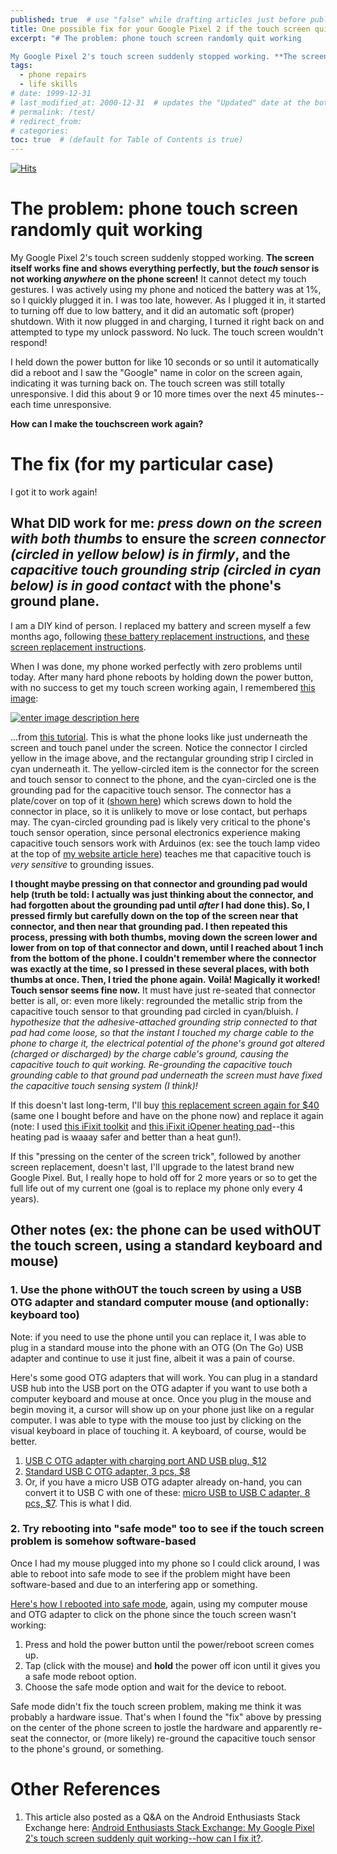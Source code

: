 ```yaml
---
published: true  # use "false" while drafting articles just before publishing
title: One possible fix for your Google Pixel 2 if the touch screen quits working
excerpt: "# The problem: phone touch screen randomly quit working

My Google Pixel 2's touch screen suddenly stopped working. **The screen itself works fine and shows everything perfectly, but the _touch_ sensor is not working _anywhere_ on the phone screen!**"
tags: 
  - phone repairs
  - life skills
# date: 1999-12-31
# last_modified_at: 2000-12-31  # updates the "Updated" date at the bottom!
# permalink: /test/
# redirect_from: 
# categories: 
toc: true  # (default for Table of Contents is true)
---
```



[![Hits](https://hits.seeyoufarm.com/api/count/incr/badge.svg?url=https%3A%2F%2Fgabrielstaples.com%2Fgoogle-pixel2-touchscreen%2F&count_bg=%2379C83D&title_bg=%23555555&icon=&icon_color=%23E7E7E7&title=views+%28today+%2F+total%29&edge_flat=false)](https://hits.seeyoufarm.com)


# The problem: phone touch screen randomly quit working

My Google Pixel 2's touch screen suddenly stopped working. **The screen itself works fine and shows everything perfectly, but the _touch_ sensor is not working _anywhere_ on the phone screen!** It cannot detect my touch gestures. I was actively using my phone and noticed the battery was at 1%, so I quickly plugged it in. I was too late, however. As I plugged it in, it started to turning off due to low battery, and it did an automatic soft (proper) shutdown. With it now plugged in and charging, I turned it right back on and attempted to type my unlock password. No luck. The touch screen wouldn't respond! 

I held down the power button for like 10 seconds or so until it automatically did a reboot and I saw the "Google" name in color on the screen again, indicating it was turning back on. The touch screen was still totally unresponsive. I did this about 9 or 10 more times over the next 45 minutes--each time unresponsive. 

**How can I make the touchscreen work again?** 


# The fix (for my particular case)

I got it to work again! 

## What DID work for me: _press down on the screen with both thumbs_ to ensure the _screen connector (circled in yellow below) is in firmly_, and the _capacitive touch grounding strip (circled in cyan below) is in good contact_ with the phone's ground plane.

I am a DIY kind of person. I replaced my battery and screen myself a few months ago, following [these battery replacement instructions][1], and [these screen replacement instructions][2]. 

When I was done, my phone worked perfectly with zero problems until today. After many hard phone reboots by holding down the power button, with no success to get my touch screen working again, I remembered [this image][3]:

[![enter image description here][5]][3]

...from [this tutorial](https://www.ifixit.com/Guide/Google+Pixel+2+Battery+Replacement/103334). This is what the phone looks like just underneath the screen and touch panel under the screen. Notice the connector I circled yellow in the image above, and the rectangular grounding strip I circled in cyan underneath it. The yellow-circled item is the connector for the screen and touch sensor to connect to the phone, and the cyan-circled one is the grounding pad for the capacitive touch sensor. The connector has a plate/cover on top of it ([shown here][6]) which screws down to hold the connector in place, so it is unlikely to move or lose contact, but perhaps may. The cyan-circled grounding pad is likely very critical to the phone's touch sensor operation, since personal electronics experience making capacitive touch sensors work with Arduinos (ex: see the touch lamp video at the top of [my website article here](https://www.electricrcaircraftguy.com/2014/01/the-power-of-arduino.html)) teaches me that capacitive touch is _very sensitive_ to grounding issues. 

**I thought maybe pressing on that connector and grounding pad would help (truth be told: I actually was just thinking about the connector, and had forgotten about the grounding pad until _after_ I had done this). So, I pressed firmly but carefully down on the top of the screen near that connector, and then near that grounding pad. I then repeated this process, pressing with both thumbs, moving down the screen lower and lower from on top of that connector and down, until I reached about 1 inch from the bottom of the phone. I couldn't remember where the connector was exactly at the time, so I pressed in these several places, with both thumbs at once. Then, I tried the phone again. Voilà! Magically it worked! Touch sensor seems fine now.** It must have just re-seated that connector better is all, or: even more likely: regrounded the metallic strip from the capacitive touch sensor to that grounding pad circled in cyan/bluish. _I hypothesize that the adhesive-attached grounding strip connected to that pad had come loose, so that the instant I touched my charge cable to the phone to charge it, the electrical potential of the phone's ground got altered (charged or discharged) by the charge cable's ground, causing the capacitive touch to quit working. Re-grounding the capacitive touch grounding cable to that ground pad underneath the screen must have fixed the capacitive touch sensing system (I think)!_

If this doesn't last long-term, I'll buy [this replacement screen again for $40](https://www.diymobilerepair.com/google-pixel-2-lcd-touch-screen-replacement) (same one I bought before and have on the phone now) and replace it again (note: I used [this iFixit toolkit][7] and [this iFixit iOpener heating pad][8]--this heating pad is waaay safer and better than a heat gun!). 

If this "pressing on the center of the screen trick", followed by another screen replacement, doesn't last, I'll upgrade to the latest brand new Google Pixel. But, I really hope to hold off for 2 more years or so to get the full life out of my current one (goal is to replace my phone only every 4 years). 

## Other notes (ex: the phone can be used withOUT the touch screen, using a standard keyboard and mouse)

### 1. Use the phone withOUT the touch screen by using a USB OTG adapter and standard computer mouse (and optionally: keyboard too)

Note: if you need to use the phone until you can replace it, I was able to plug in a standard mouse into the phone with an OTG (On The Go) USB adapter and continue to use it just fine, albeit it was a pain of course. 

Here's some good OTG adapters that will work. You can plug in a standard USB hub into the USB port on the OTG adapter if you want to use both a computer keyboard and mouse at once. Once you plug in the mouse and begin moving it, a cursor will show up on your phone just like on a regular computer. I was able to type with the mouse too just by clicking on the visual keyboard in place of touching it. A keyboard, of course, would be better.

1. [USB C OTG adapter with charging port AND USB plug, $12][9] 
1. [Standard USB C OTG adapter, 3 pcs, $8][10]
1. Or, if you have a micro USB OTG adapter already on-hand, you can convert it to USB C with one of these: [micro USB to USB C adapter, 8 pcs, $7][11]. This is what I did. 

### 2. Try rebooting into "safe mode" too to see if the touch screen problem is somehow software-based

Once I had my mouse plugged into my phone so I could click around, I was able to reboot into safe mode to see if the problem might have been software-based and due to an interfering app or something. 

[Here's how I rebooted into safe mode][12], again, using my computer mouse and OTG adapter to click on the phone since the touch screen wasn't working:

1. Press and hold the power button until the power/reboot screen comes up.
1. Tap (click with the mouse) and **hold** the power off icon until it gives you a safe mode reboot option.
1. Choose the safe mode option and wait for the device to reboot. 

Safe mode didn't fix the touch screen problem, making me think it was probably a hardware issue. That's when I found the "fix" above by pressing on the center of the phone screen to jostle the hardware and apparently re-seat the connector, or (more likely) re-ground the capacitive touch sensor to the phone's ground, or something. 

# Other References
1. This article also posted as a Q&A on the Android Enthusiasts Stack Exchange here: [Android Enthusiasts Stack Exchange: My Google Pixel 2's touch screen suddenly quit working--how can I fix it?](https://android.stackexchange.com/questions/232564/my-google-pixel-2s-touch-screen-suddenly-quit-working-how-can-i-fix-it).


  [1]: https://www.ifixit.com/Guide/Google+Pixel+2+Battery+Replacement/103334
  [2]: https://www.ifixit.com/Guide/How+to+Replace+a+Google+Pixel+2+Screen/103077
  [3]: https://d3nevzfk7ii3be.cloudfront.net/igi/RSYXSBeeSGreK1tU.huge
  [4]: https://i.stack.imgur.com/GsyFB.jpg
  [5]: https://i.stack.imgur.com/EJMGA.jpg
  [6]: https://d3nevzfk7ii3be.cloudfront.net/igi/HuntXSUMrTQOPvUT.huge
  [7]: https://amzn.to/3naOReu
  [8]: https://amzn.to/3ni7UUg
  [9]: https://amzn.to/2JMAdwk
  [10]: https://amzn.to/2KX5DAA
  [11]: https://amzn.to/38b02zx
  [12]: https://www.androidauthority.com/how-to-enter-safe-mode-android-801476/

